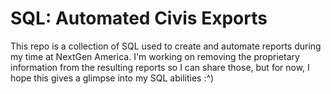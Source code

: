# SQL: Automated Civis Exports

This repo is a collection of SQL used to create and automate reports during my time at NextGen America. I'm working on removing the proprietary information from the resulting reports so I can share those, but for now, I hope this gives a glimpse into my SQL abilities :^)
